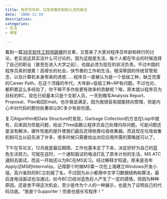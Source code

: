 ```yaml
---
title: 程序员年龄、垃圾收集机制和久违的面试
date: '2006-11-19'
description:
categories:
- 生活
- 博客

---
```

看到一篇[36岁软件工程师跳楼](http://community.csdn.net/Expert/TopicView1.asp?id=5156237)的文章，又惹来了大家对程序员年龄和转行的讨论。老实说这其实没什么可讨论的，因为这就是生活，每个人都在毕业的时候选择了自己的职业（甚至在进入大学之前），也就必须为现在的状况负责。不过中国的程序员真的很累！高增长的社会，快节奏的工作和生活，根深蒂固的传统官管观念，以及计算机本身带来的诱惑……程序员一直被认为是一个低级工种，缺乏完善的Career Path，在这个浮躁的年代，大年龄+低级工种=RP有问题。不过也对，都积累这么多经验了，你干嘛不多作些更有效率的贡献呢？唉，原本就以程序员为目标的BC，现在已经基本只是个文职人员，一天到晚写Analysis Report、Proposal、Plan和回Email。也许我该满足，因为我很容易就能转向管理，但是内心中对代码的那份执著却让BC多少有些伤感。

复习Algorithm和Data Structure时发现，Garbage Collection的方法在Lisp中就有，后来因为性能问题，给出了free函数让程序员自己处理内存问题。可是问题还是没有解决，硬件性能的提升使我们最后还得依靠垃圾收集器。而且现在垃圾收集机制可比以前先进了许多，很多时候只需要给出对应应用所需的策略就可以了。

下午在写论文，12月就是最后期限，工作也基本定了下来，决定好好为自己的蓝色生活努力。可就在这时，一个通知面试的电话打乱了原本计划的生活。MS ATC通知去面试，而且一开始还以为BC在MS实习。经过解释才知道，原来是去年Apply过MS的Internship。记得那个时候MS第一次在上海建立Windows开发小组，高兴雀跃的BC立刻报了名，不过因为从小都用中文学习数据结构和算法，最后连电话面试也没通过。如今BC已经对蓝色巨人产生了一定的感情，但因为种种原因，还是舍不得这次机会，至少是作为个人的一种展示，也是为了证明自己的代码功底。“我是个Supporter！但我也擅长写程序！”